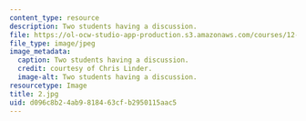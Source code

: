 ```yaml
---
content_type: resource
description: Two students having a discussion.
file: https://ol-ocw-studio-app-production.s3.amazonaws.com/courses/12-753-geodynamics-seminar-spring-2006/d096c8b24ab9818463cfb2950115aac5_2.jpg
file_type: image/jpeg
image_metadata:
  caption: Two students having a discussion.
  credit: courtesy of Chris Linder.
  image-alt: Two students having a discussion.
resourcetype: Image
title: 2.jpg
uid: d096c8b2-4ab9-8184-63cf-b2950115aac5
---
```

